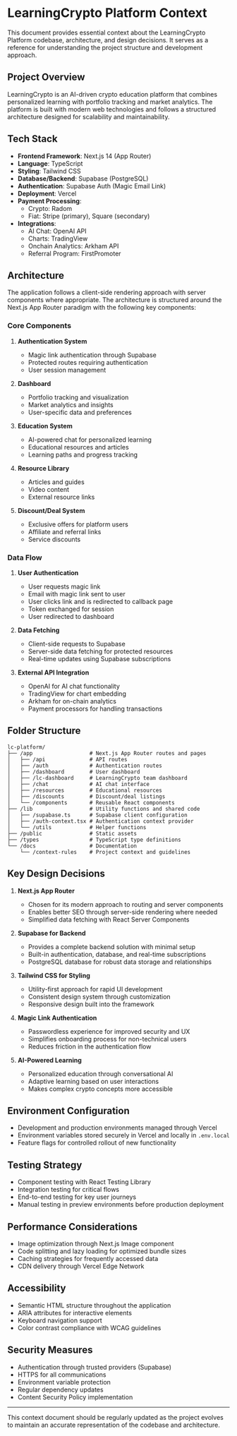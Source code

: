 # LearningCrypto Platform Context

This document provides essential context about the LearningCrypto Platform codebase, architecture, and design decisions. It serves as a reference for understanding the project structure and development approach.

## Project Overview

LearningCrypto is an AI-driven crypto education platform that combines personalized learning with portfolio tracking and market analytics. The platform is built with modern web technologies and follows a structured architecture designed for scalability and maintainability.

## Tech Stack

- **Frontend Framework**: Next.js 14 (App Router)
- **Language**: TypeScript
- **Styling**: Tailwind CSS
- **Database/Backend**: Supabase (PostgreSQL)
- **Authentication**: Supabase Auth (Magic Email Link)
- **Deployment**: Vercel
- **Payment Processing**: 
  - Crypto: Radom
  - Fiat: Stripe (primary), Square (secondary)
- **Integrations**:
  - AI Chat: OpenAI API
  - Charts: TradingView
  - Onchain Analytics: Arkham API
  - Referral Program: FirstPromoter

## Architecture

The application follows a client-side rendering approach with server components where appropriate. The architecture is structured around the Next.js App Router paradigm with the following key components:

### Core Components

1. **Authentication System**
   - Magic link authentication through Supabase
   - Protected routes requiring authentication
   - User session management

2. **Dashboard**
   - Portfolio tracking and visualization
   - Market analytics and insights
   - User-specific data and preferences

3. **Education System**
   - AI-powered chat for personalized learning
   - Educational resources and articles
   - Learning paths and progress tracking

4. **Resource Library**
   - Articles and guides
   - Video content
   - External resource links

5. **Discount/Deal System**
   - Exclusive offers for platform users
   - Affiliate and referral links
   - Service discounts

### Data Flow

1. **User Authentication**
   - User requests magic link
   - Email with magic link sent to user
   - User clicks link and is redirected to callback page
   - Token exchanged for session
   - User redirected to dashboard

2. **Data Fetching**
   - Client-side requests to Supabase
   - Server-side data fetching for protected resources
   - Real-time updates using Supabase subscriptions

3. **External API Integration**
   - OpenAI for AI chat functionality
   - TradingView for chart embedding
   - Arkham for on-chain analytics
   - Payment processors for handling transactions

## Folder Structure

```
lc-platform/
├── /app                  # Next.js App Router routes and pages
│   ├── /api              # API routes
│   ├── /auth             # Authentication routes
│   ├── /dashboard        # User dashboard
│   ├── /lc-dashboard     # LearningCrypto team dashboard
│   ├── /chat             # AI chat interface
│   ├── /resources        # Educational resources
│   ├── /discounts        # Discount/deal listings
│   └── /components       # Reusable React components
├── /lib                  # Utility functions and shared code
│   ├── /supabase.ts      # Supabase client configuration
│   ├── /auth-context.tsx # Authentication context provider
│   └── /utils            # Helper functions
├── /public               # Static assets
├── /types                # TypeScript type definitions
└── /docs                 # Documentation
    └── /context-rules    # Project context and guidelines
```

## Key Design Decisions

1. **Next.js App Router**
   - Chosen for its modern approach to routing and server components
   - Enables better SEO through server-side rendering where needed
   - Simplified data fetching with React Server Components

2. **Supabase for Backend**
   - Provides a complete backend solution with minimal setup
   - Built-in authentication, database, and real-time subscriptions
   - PostgreSQL database for robust data storage and relationships

3. **Tailwind CSS for Styling**
   - Utility-first approach for rapid UI development
   - Consistent design system through customization
   - Responsive design built into the framework

4. **Magic Link Authentication**
   - Passwordless experience for improved security and UX
   - Simplifies onboarding process for non-technical users
   - Reduces friction in the authentication flow

5. **AI-Powered Learning**
   - Personalized education through conversational AI
   - Adaptive learning based on user interactions
   - Makes complex crypto concepts more accessible

## Environment Configuration

- Development and production environments managed through Vercel
- Environment variables stored securely in Vercel and locally in `.env.local`
- Feature flags for controlled rollout of new functionality

## Testing Strategy

- Component testing with React Testing Library
- Integration testing for critical flows
- End-to-end testing for key user journeys
- Manual testing in preview environments before production deployment

## Performance Considerations

- Image optimization through Next.js Image component
- Code splitting and lazy loading for optimized bundle sizes
- Caching strategies for frequently accessed data
- CDN delivery through Vercel Edge Network

## Accessibility

- Semantic HTML structure throughout the application
- ARIA attributes for interactive elements
- Keyboard navigation support
- Color contrast compliance with WCAG guidelines

## Security Measures

- Authentication through trusted providers (Supabase)
- HTTPS for all communications
- Environment variable protection
- Regular dependency updates
- Content Security Policy implementation

---

This context document should be regularly updated as the project evolves to maintain an accurate representation of the codebase and architecture. 